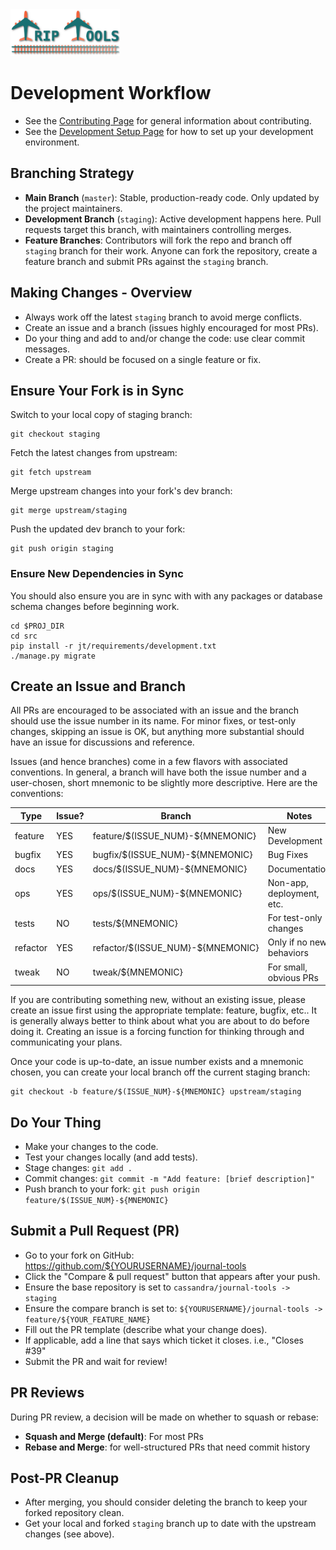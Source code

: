 <img src="../../src/jt/static/img/jt-logo-467x200.png" alt="Journal Tools Logo" height="75">

# Development Workflow

- See the [Contributing Page](../../CONTRIBUTING.md) for general information about contributing.
- See the [Development Setup Page](Setup.md) for how to set up your development environment.

## Branching Strategy

- **Main Branch** (`master`): Stable, production-ready code. Only updated by the project maintainers.
- **Development Branch** (`staging`): Active development happens here. Pull requests target this branch, with maintainers controlling merges.
- **Feature Branches**: Contributors will fork the repo and branch off `staging` branch for their work.  Anyone can fork the repository, create a feature branch and submit PRs against the `staging` branch.

## Making Changes - Overview

- Always work off the latest `staging` branch to avoid merge conflicts.
- Create an issue and a branch (issues highly encouraged for most PRs).
- Do your thing and add to and/or change the code: use clear commit messages.
- Create a PR: should be focused on a single feature or fix.

## Ensure Your Fork is in Sync

Switch to your local copy of staging branch:
``` shell
git checkout staging
```

Fetch the latest changes from upstream:
``` shell
git fetch upstream
```

Merge upstream changes into your fork's dev branch:
``` shell
git merge upstream/staging
```

Push the updated dev branch to your fork:
``` shell
git push origin staging
```

### Ensure New Dependencies in Sync

You should also ensure you are in sync with with any packages or database schema changes before beginning work.
``` shell
cd $PROJ_DIR
cd src
pip install -r jt/requirements/development.txt
./manage.py migrate
```

## Create an Issue and Branch

All PRs are encouraged to be associated with an issue and the branch should use the issue number in its name. For minor fixes, or test-only changes, skipping an issue is OK, but anything more substantial should have an issue for discussions and reference.

Issues (and hence branches) come in a few flavors with associated conventions.  In general, a branch will have both the issue number and a user-chosen, short mnemonic to be slightly more descriptive. Here are the conventions:

| Type    | Issue? | Branch                          | Notes |
|----------|-----|-----------------------------------|---------------|
| feature  | YES | feature/$(ISSUE_NUM}-${MNEMONIC}  | New Development |
| bugfix   | YES | bugfix/$(ISSUE_NUM}-${MNEMONIC}   | Bug Fixes |
| docs     | YES | docs/$(ISSUE_NUM}-${MNEMONIC}     | Documentation |
| ops      | YES | ops/$(ISSUE_NUM}-${MNEMONIC}      | Non-app, deployment, etc. |
| tests    | NO  | tests/${MNEMONIC}                 | For test-only changes |
| refactor | YES | refactor/$(ISSUE_NUM}-${MNEMONIC} | Only if no new behaviors |
| tweak    | NO  | tweak/${MNEMONIC}                 | For small, obvious PRs |

If you are contributing something new, without an existing issue, please create an issue first using the appropriate template: feature, bugfix, etc.. It is generally always better to think about what you are about to do before doing it. Creating an issue is a forcing function for thinking through and communicating your plans.

Once your code is up-to-date, an issue number exists and a mnemonic chosen, you can create your local branch off the current staging branch:
``` shell
git checkout -b feature/$(ISSUE_NUM}-${MNEMONIC} upstream/staging
```

## Do Your Thing

- Make your changes to the code.
- Test your changes locally (and add tests).
- Stage changes: `git add .`
- Commit changes: `git commit -m "Add feature: [brief description]"`
- Push branch to your fork: `git push origin feature/$(ISSUE_NUM}-${MNEMONIC}`

## Submit a Pull Request (PR)

- Go to your fork on GitHub: https://github.com/${YOURUSERNAME}/journal-tools
- Click the "Compare & pull request" button that appears after your push.
- Ensure the base repository is set to `cassandra/journal-tools -> staging`
- Ensure the compare branch is set to: `${YOURUSERNAME}/journal-tools -> feature/${YOUR_FEATURE_NAME}`
- Fill out the PR template (describe what your change does).
- If applicable, add a line that says which ticket it closes. i.e., "Closes #39"
- Submit the PR and wait for review!

## PR Reviews

During PR review, a decision will be made on whether to squash or rebase:
- **Squash and Merge (default)**: For most PRs
- **Rebase and Merge**: for well-structured PRs that need commit history

## Post-PR Cleanup

- After merging, you should consider deleting the branch to keep your forked repository clean.
- Get your local and forked `staging` branch up to date with the upstream changes (see above).

